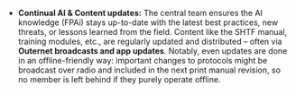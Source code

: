 - **Continual AI & Content updates:** The central team ensures the AI knowledge (FPAi) stays up-to-date with the latest best practices, new threats, or lessons learned from the field. Content like the SHTF manual, training modules, etc., are regularly updated and distributed – often via **Outernet broadcasts and app updates**. Notably, even updates are done in an offline-friendly way: important changes to protocols might be broadcast over radio and included in the next print manual revision, so no member is left behind if they purely operate offline.